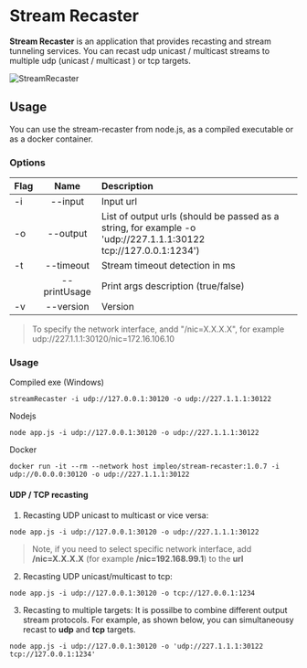 # Stream Recaster

**Stream Recaster** is an application that provides recasting and stream tunneling services. 
You can recast udp unicast / multicast streams to multiple udp (unicast / multicast ) or tcp targets.

![StreamRecaster](./images/streamRecaster.png)

## Usage

You can use the stream-recaster from node.js, as a compiled executable or as a docker container.

### Options

| Flag     |      Name     | Description |
|----------|:-------------:|:--------------------------------------------|
| -i       | --input       | Input url |
| -o       | --output      | List of output urls (should be passed as a string, for example -o 'udp://227.1.1.1:30122 tcp://127.0.0.1:1234') |
| -t       | --timeout     | Stream timeout detection in ms |
|          | --printUsage  | Print args description (true/false) |
| -v       | --version     | Version |

> To specify the network interface, andd "/nic=X.X.X.X", for example udp://227.1.1.1:30120/nic=172.16.106.10

### Usage


Compiled exe (Windows)

```
streamRecaster -i udp://127.0.0.1:30120 -o udp://227.1.1.1:30122
```

Nodejs 

```
node app.js -i udp://127.0.0.1:30120 -o udp://227.1.1.1:30122
```

Docker

```
docker run -it --rm --network host impleo/stream-recaster:1.0.7 -i udp://0.0.0.0:30120 -o udp://227.1.1.1:30122
```


#### UDP / TCP recasting

1. Recasting UDP unicast to multicast or vice versa:

```
node app.js -i udp://127.0.0.1:30120 -o udp://227.1.1.1:30122
``` 
> Note, if you need to select specific network interface, add  **/nic=X.X.X.X** (for example **/nic=192.168.99.1**) to the **url**

2. Recasting UDP unicast/multicast to tcp:

```
node app.js -i udp://127.0.0.1:30120 -o tcp://127.0.0.1:1234
```

3. Recasting to multiple targets:
It is possilbe to combine different output stream protocols. For example, as shown below, you can simultaneousy recast to **udp** and **tcp** targets.
```
node app.js -i udp://127.0.0.1:30120 -o 'udp://227.1.1.1:30122 tcp://127.0.0.1:1234'
```

